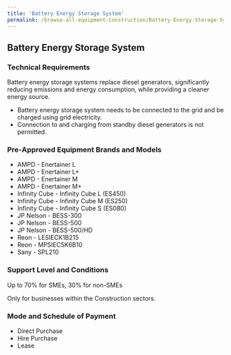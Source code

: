 ```yaml
---
title: 'Battery Energy Storage System'
permalink: /browse-all-equipment-Construction/Battery-Energy-Storage-System
---
```


## Battery Energy Storage System

### Technical Requirements

Battery energy storage systems replace diesel generators, significantly reducing emissions and energy consumption, while providing a cleaner energy source.
- Battery energy storage system needs to be connected to the grid and be charged using grid electricity.
- Connection to and charging from standby diesel generators is not permitted. 

### Pre-Approved Equipment Brands and Models

- AMPD - Enertainer L
- AMPD - Enertainer L+
- AMPD - Enertainer M
- AMPD - Enertainer M+
- Infinity Cube - Infinity Cube L (ES450)
- Infinity Cube - Infinity Cube M (ES250)
- Infinity Cube - Infinity Cube S (ES080)
- JP Nelson - BESS-300
- JP Nelson - BESS-500
- JP Nelson - BESS-500/HD
- Reon - LESIECK1B215
- Reon - MPSIEC5K6B10
- Sany - SPL210

### Support Level and Conditions

Up to 70% for SMEs, 30% for non-SMEs

Only for businesses within the Construction sectors.

### Mode and Schedule of Payment 

- Direct Purchase
- Hire Purchase
- Lease
